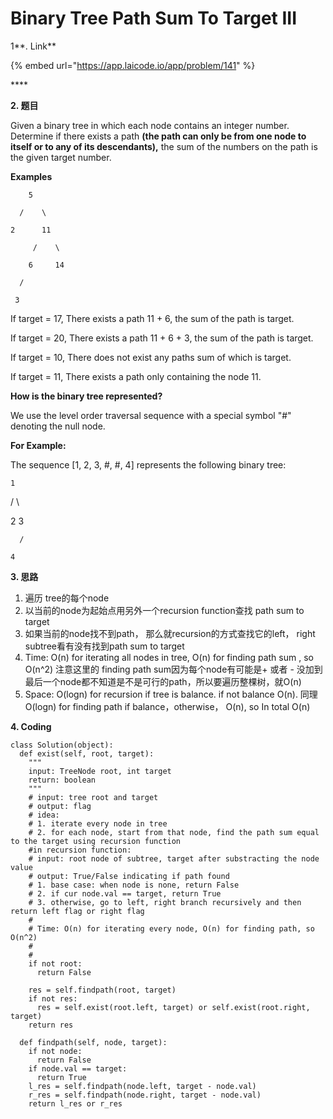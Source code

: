 # Binary Tree Path Sum To Target III

1**. Link** 

{% embed url="https://app.laicode.io/app/problem/141" %}

\*\*\*\*

**2. 题目**

Given a binary tree in which each node contains an integer number. Determine if there exists a path **\(the path can only be from one node to itself or to any of its descendants\),** the sum of the numbers on the path is the given target number.

**Examples**

```text
    5

  /    \

2      11

     /    \

    6     14

  /

 3
```

If target = 17, There exists a path 11 + 6, the sum of the path is target.

If target = 20, There exists a path 11 + 6 + 3, the sum of the path is target.

If target = 10, There does not exist any paths sum of which is target.

If target = 11, There exists a path only containing the node 11.

**How is the binary tree represented?**

We use the level order traversal sequence with a special symbol "\#" denoting the null node.

**For Example:**

The sequence \[1, 2, 3, \#, \#, 4\] represents the following binary tree:

    1

  /   \

 2     3

      /

    4



**3. 思路**

1. 遍历 tree的每个node
2. 以当前的node为起始点用另外一个recursion function查找 path sum to target
3. 如果当前的node找不到path， 那么就recursion的方式查找它的left， right subtree看有没有找到path sum to target
4. Time: O\(n\) for iterating all nodes in tree, O\(n\) for finding path sum , so O\(n^2\) 注意这里的 finding path sum因为每个node有可能是+ 或者 - 没加到最后一个node都不知道是不是可行的path，所以要遍历整棵树，就O\(n\)
5. Space: O\(logn\) for recursion if tree is balance. if not balance O\(n\). 同理O\(logn\) for finding path if balance，otherwise， O\(n\), so In total O\(n\)

**4. Coding**

```text
class Solution(object):
  def exist(self, root, target):
    """
    input: TreeNode root, int target
    return: boolean
    """
    # input: tree root and target
    # output: flag
    # idea: 
    # 1. iterate every node in tree
    # 2. for each node, start from that node, find the path sum equal to the target using recursion function
    #in recursion function:
    # input: root node of subtree, target after substracting the node value
    # output: True/False indicating if path found
    # 1. base case: when node is none, return False
    # 2. if cur node.val == target, return True
    # 3. otherwise, go to left, right branch recursively and then return left flag or right flag
    #
    # Time: O(n) for iterating every node, O(n) for finding path, so O(n^2)
    #
    #
    if not root:
      return False
    
    res = self.findpath(root, target)
    if not res:
      res = self.exist(root.left, target) or self.exist(root.right, target)
    return res

  def findpath(self, node, target):
    if not node:
      return False
    if node.val == target:
      return True
    l_res = self.findpath(node.left, target - node.val)
    r_res = self.findpath(node.right, target - node.val)
    return l_res or r_res



```

